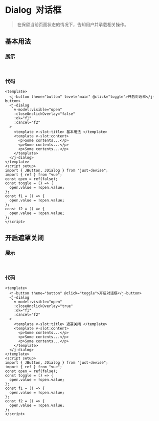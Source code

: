 
<script setup>
import DialogDemo1 from '../components/dialog-demo-1.vue'
import DialogDemo2 from '../components/dialog-demo-2.vue'

</script>

# Dialog &nbsp;对话框

> 在保留当前页面状态的情况下，告知用户并承载相关操作。

## 基本用法

### 展示

<br />
<dialog-demo-1 />

### 代码

```vue
<template>
  <j-button theme="button" level="main" @click="toggle">开启对话框</j-button>
  <j-dialog
    v-model:visible="open"
    :closeOnclickOverlay="false"
    :ok="f1"
    :cancel="f2"
  >
    <template v-slot:title> 基本用法 </template>
    <template v-slot:content>
      <p>Some contents...</p>
      <p>Some contents...</p>
      <p>Some contents...</p>
    </template>
  </j-dialog>
</template>
<script setup>
import { JButton, JDialog } from "just-devise";
import { ref } from "vue";
const open = ref(false);
const toggle = () => {
  open.value = !open.value;
};
const f1 = () => {
  open.value = !open.value;
};
const f2 = () => {
  open.value = !open.value;
};
</script>
```

## 开启遮罩关闭

### 展示

<br />
<dialog-demo-2 />

### 代码

```vue
<template>
  <j-button theme="button" @click="toggle">开启对话框</j-button>
  <j-dialog
    v-model:visible="open"
    :closeOnclickOverlay="true"
    :ok="f1"
    :cancel="f2"
  >
    <template v-slot:title> 遮罩关闭 </template>
    <template v-slot:content>
      <p>Some contents...</p>
      <p>Some contents...</p>
      <p>Some contents...</p>
    </template>
  </j-dialog>
</template>
<script setup>
import { JButton, JDialog } from "just-devise";
import { ref } from "vue";
const open = ref(false);
const toggle = () => {
  open.value = !open.value;
};
const f1 = () => {
  open.value = !open.value;
};
const f2 = () => {
  open.value = !open.value;
};
</script>
```

